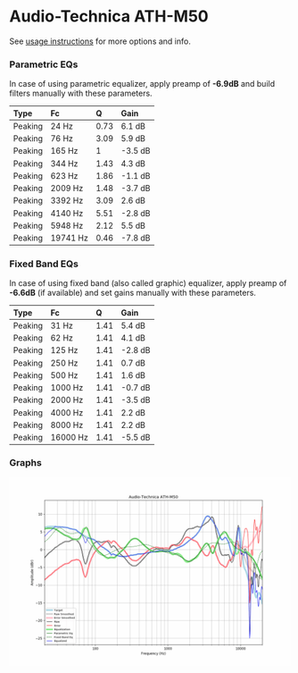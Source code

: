 # Audio-Technica ATH-M50
See [usage instructions](https://github.com/jaakkopasanen/AutoEq#usage) for more options and info.

### Parametric EQs
In case of using parametric equalizer, apply preamp of **-6.9dB** and build filters manually
with these parameters. 


| Type    | Fc       |    Q | Gain    |
|:--------|:---------|:-----|:--------|
| Peaking | 24 Hz    | 0.73 | 6.1 dB  |
| Peaking | 76 Hz    | 3.09 | 5.9 dB  |
| Peaking | 165 Hz   | 1    | -3.5 dB |
| Peaking | 344 Hz   | 1.43 | 4.3 dB  |
| Peaking | 623 Hz   | 1.86 | -1.1 dB |
| Peaking | 2009 Hz  | 1.48 | -3.7 dB |
| Peaking | 3392 Hz  | 3.09 | 2.6 dB  |
| Peaking | 4140 Hz  | 5.51 | -2.8 dB |
| Peaking | 5948 Hz  | 2.12 | 5.5 dB  |
| Peaking | 19741 Hz | 0.46 | -7.8 dB |

### Fixed Band EQs
In case of using fixed band (also called graphic) equalizer, apply preamp of **-6.6dB**
(if available) and set gains manually with these parameters.

| Type    | Fc       |    Q | Gain    |
|:--------|:---------|:-----|:--------|
| Peaking | 31 Hz    | 1.41 | 5.4 dB  |
| Peaking | 62 Hz    | 1.41 | 4.1 dB  |
| Peaking | 125 Hz   | 1.41 | -2.8 dB |
| Peaking | 250 Hz   | 1.41 | 0.7 dB  |
| Peaking | 500 Hz   | 1.41 | 1.6 dB  |
| Peaking | 1000 Hz  | 1.41 | -0.7 dB |
| Peaking | 2000 Hz  | 1.41 | -3.5 dB |
| Peaking | 4000 Hz  | 1.41 | 2.2 dB  |
| Peaking | 8000 Hz  | 1.41 | 2.2 dB  |
| Peaking | 16000 Hz | 1.41 | -5.5 dB |

### Graphs
![](./Audio-Technica%20ATH-M50.png)
